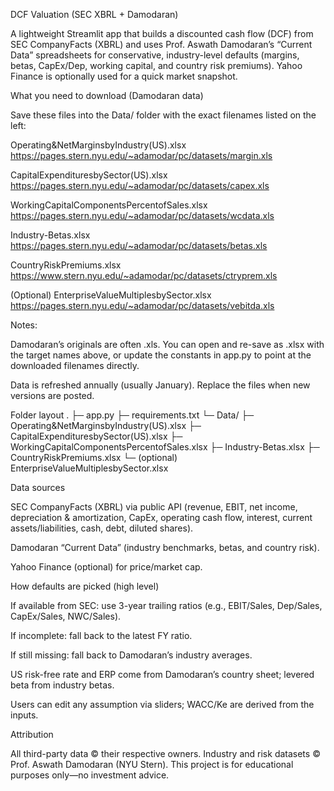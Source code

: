 DCF Valuation (SEC XBRL + Damodaran)

A lightweight Streamlit app that builds a discounted cash flow (DCF) from SEC CompanyFacts (XBRL) and uses Prof. Aswath Damodaran’s “Current Data” spreadsheets for conservative, industry-level defaults (margins, betas, CapEx/Dep, working capital, and country risk premiums). Yahoo Finance is optionally used for a quick market snapshot.

What you need to download (Damodaran data)

Save these files into the Data/ folder with the exact filenames listed on the left:

Operating&NetMarginsbyIndustry(US).xlsx
https://pages.stern.nyu.edu/~adamodar/pc/datasets/margin.xls

CapitalExpendituresbySector(US).xlsx
https://pages.stern.nyu.edu/~adamodar/pc/datasets/capex.xls

WorkingCapitalComponentsPercentofSales.xlsx
https://pages.stern.nyu.edu/~adamodar/pc/datasets/wcdata.xls

Industry-Betas.xlsx
https://pages.stern.nyu.edu/~adamodar/pc/datasets/betas.xls

CountryRiskPremiums.xlsx
https://www.stern.nyu.edu/~adamodar/pc/datasets/ctryprem.xls

(Optional) EnterpriseValueMultiplesbySector.xlsx
https://pages.stern.nyu.edu/~adamodar/pc/datasets/vebitda.xls

Notes:

Damodaran’s originals are often .xls. You can open and re-save as .xlsx with the target names above, or update the constants in app.py to point at the downloaded filenames directly.

Data is refreshed annually (usually January). Replace the files when new versions are posted.

Folder layout
.
├─ app.py
├─ requirements.txt
└─ Data/
   ├─ Operating&NetMarginsbyIndustry(US).xlsx
   ├─ CapitalExpendituresbySector(US).xlsx
   ├─ WorkingCapitalComponentsPercentofSales.xlsx
   ├─ Industry-Betas.xlsx
   ├─ CountryRiskPremiums.xlsx
   └─ (optional) EnterpriseValueMultiplesbySector.xlsx

Data sources

SEC CompanyFacts (XBRL) via public API (revenue, EBIT, net income, depreciation & amortization, CapEx, operating cash flow, interest, current assets/liabilities, cash, debt, diluted shares).

Damodaran “Current Data” (industry benchmarks, betas, and country risk).

Yahoo Finance (optional) for price/market cap.

How defaults are picked (high level)

If available from SEC: use 3-year trailing ratios (e.g., EBIT/Sales, Dep/Sales, CapEx/Sales, NWC/Sales).

If incomplete: fall back to the latest FY ratio.

If still missing: fall back to Damodaran’s industry averages.

US risk-free rate and ERP come from Damodaran’s country sheet; levered beta from industry betas.

Users can edit any assumption via sliders; WACC/Ke are derived from the inputs.

Attribution

All third-party data © their respective owners.
Industry and risk datasets © Prof. Aswath Damodaran (NYU Stern).
This project is for educational purposes only—no investment advice.

